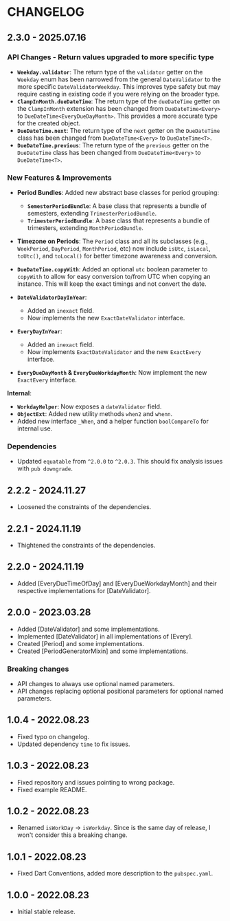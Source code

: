 # CHANGELOG

## 2.3.0 - 2025.07.16

### API Changes - Return values upgraded to more specific type

- **`Weekday.validator`**: The return type of the `validator` getter on the `Weekday` enum has been narrowed from the general `DateValidator` to the more specific `DateValidatorWeekday`. This improves type safety but may require casting in existing code if you were relying on the broader type.
- **`ClampInMonth.dueDateTime`**: The return type of the `dueDateTime` getter on the `ClampInMonth` extension has been changed from `DueDateTime<Every>` to `DueDateTime<EveryDueDayMonth>`. This provides a more accurate type for the created object.
- **`DueDateTime.next`**: The return type of the `next` getter on the `DueDateTime` class has been changed from `DueDateTime<Every>` to `DueDateTime<T>`.
- **`DueDateTime.previous`**: The return type of the `previous` getter on the `DueDateTime` class has been changed from `DueDateTime<Every>` to `DueDateTime<T>`.

### New Features & Improvements

- **Period Bundles**: Added new abstract base classes for period grouping:
  - **`SemesterPeriodBundle`**: A base class that represents a bundle of semesters, extending `TrimesterPeriodBundle`.
  - **`TrimesterPeriodBundle`**: A base class that represents a bundle of trimesters, extending `MonthPeriodBundle`.
- **Timezone on Periods**: The `Period` class and all its subclasses (e.g., `WeekPeriod`, `DayPeriod`, `MonthPeriod`, etc) now include `isUtc`, `isLocal`, `toUtc()`, and `toLocal()` for better timezone awareness and conversion.
- **`DueDateTime.copyWith`**: Added an optional `utc` boolean parameter to `copyWith` to allow for easy conversion to/from UTC when copying an instance. This will keep the exact timings and not convert the date.
- **`DateValidatorDayInYear`**:

  - Added an `inexact` field.
  - Now implements the new `ExactDateValidator` interface.

- **`EveryDayInYear`**:

  - Added an `inexact` field.
  - Now implements `ExactDateValidator` and the new `ExactEvery` interface.

- **`EveryDueDayMonth` & `EveryDueWorkdayMonth`**: Now implement the new `ExactEvery` interface.

**Internal**:

- **`WorkdayHelper`**: Now exposes a `dateValidator` field.
- **`ObjectExt`**: Added new utility methods `when2` and `whenn`.
- Added new interface `_When`, and a helper function `boolCompareTo` for internal use.

### Dependencies

- Updated `equatable` from `^2.0.0` to `^2.0.3`. This should fix analysis issues with `pub downgrade`.

## 2.2.2 - 2024.11.27

- Loosened the constraints of the dependencies.

## 2.2.1 - 2024.11.19

- Thightened the constraints of the dependencies.

## 2.2.0 - 2024.11.19

- Added [EveryDueTimeOfDay] and [EveryDueWorkdayMonth] and their respective implementations for [DateValidator].

## 2.0.0 - 2023.03.28

- Added [DateValidator] and some implementations.
- Implemented [DateValidator] in all implementations of [Every].
- Created [Period] and some implementations.
- Created [PeriodGeneratorMixin] and some implementations.

### Breaking changes

- API changes to always use optional named parameters.
- API changes replacing optional positional parameters for optional named parameters.

## 1.0.4 - 2022.08.23

- Fixed typo on changelog.
- Updated dependency `time` to fix issues.

## 1.0.3 - 2022.08.23

- Fixed repository and issues pointing to wrong package.
- Fixed example README.

## 1.0.2 - 2022.08.23

- Renamed `isWorkDay` -> `isWorkday`. Since is the same day of release, I won't consider this a breaking change.

## 1.0.1 - 2022.08.23

- Fixed Dart Conventions, added more description to the `pubspec.yaml`.

## 1.0.0 - 2022.08.23

- Initial stable release.

